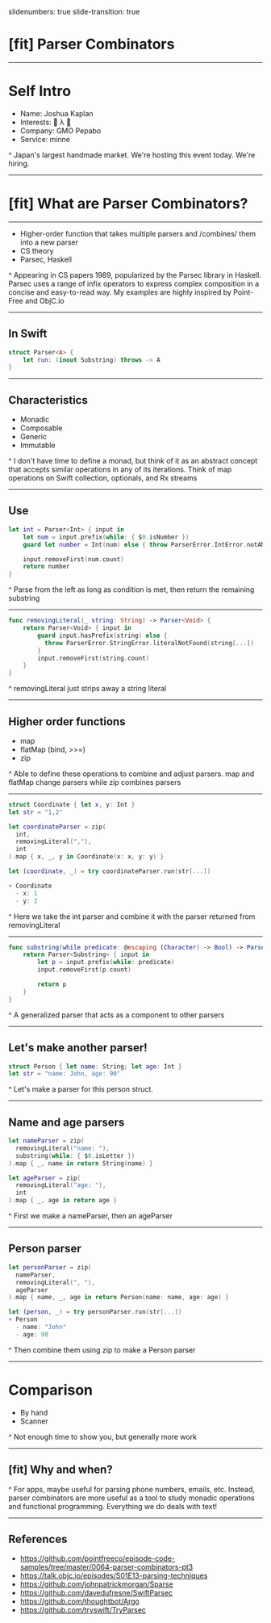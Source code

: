 slidenumbers: true slide-transition: true

# [fit] Parser Combinators

---

# Self Intro
- Name: Joshua Kaplan
- Interests: 🥨 λ 🍺
- Company: GMO Pepabo
- Service: minne

^ Japan's largest handmade market. We're hosting this event today. We're hiring.

---

# [fit] What are Parser Combinators?

---

- Higher-order function that takes multiple parsers and /combines/ them into a new parser
- CS theory
- Parsec, Haskell

^ Appearing in CS papers 1989, popularized by the Parsec library in Haskell. Parsec uses a range of infix operators to express complex composition in a concise and easy-to-read way. My examples are highly inspired by Point-Free and ObjC.io

---

## In Swift

```swift
struct Parser<A> {
    let run: (inout Substring) throws -> A
}
```

---

## Characteristics

- Monadic
- Composable
- Generic
- Immutable

^ I don't have time to define a monad, but think of it as an abstract concept that accepts similar operations in any of its iterations. Think of map operations on Swift collection, optionals, and Rx streams

---

## Use

```swift
let int = Parser<Int> { input in
    let num = input.prefix(while: { $0.isNumber })
    guard let number = Int(num) else { throw ParserError.IntError.notANumber(num) }

    input.removeFirst(num.count)
    return number
}
```

^ Parse from the left as long as condition is met, then return the remaining substring

---

```swift
func removingLiteral(_ string: String) -> Parser<Void> {
    return Parser<Void> { input in
        guard input.hasPrefix(string) else {
          throw ParserError.StringError.literalNotFound(string[...])
        }
        input.removeFirst(string.count)
    }
}
```

^ removingLiteral just strips away a string literal

---
## Higher order functions

- map
- flatMap (bind, >>=)
- zip

^ Able to define these operations to combine and adjust parsers. map and flatMap change parsers while zip combines parsers

---

```swift
struct Coordinate { let x, y: Int }
let str = "1,2"

let coordinateParser = zip(
  int,
  removingLiteral(","),
  int
).map { x, _, y in Coordinate(x: x, y: y) }

let (coordinate, _) = try coordinateParser.run(str[...])

▿ Coordinate
  - x: 1
  - y: 2
```

^ Here we take the int parser and combine it with the parser returned from removingLiteral

---

```swift
func substring(while predicate: @escaping (Character) -> Bool) -> Parser<Substring> {
    return Parser<Substring> { input in
        let p = input.prefix(while: predicate)
        input.removeFirst(p.count)

        return p
    }
}
```

^ A generalized parser that acts as a component to other parsers

---

## Let's make another parser!

```swift
struct Person { let name: String; let age: Int }
let str = "name: John, age: 90"
```
^ Let's make a parser for this person struct.

---

## Name and age parsers

```swift
let nameParser = zip(
  removingLiteral("name: "),
  substring(while: { $0.isLetter })
).map { _, name in return String(name) }

let ageParser = zip(
  removingLiteral("age: "),
  int
).map { _, age in return age }

```

^ First we make a nameParser, then an ageParser

---

## Person parser

```swift
let personParser = zip(
  nameParser,
  removingLiteral(", "),
  ageParser
).map { name, _, age in return Person(name: name, age: age) }

let (person, _) = try personParser.run(str[...])
▿ Person
  - name: "John"
  - age: 90
```

^ Then combine them using zip to make a Person parser

---

# Comparison

- By hand
- Scanner

^ Not enough time to show you, but generally more work

---

## [fit] Why and when?

^ For apps, maybe useful for parsing phone numbers, emails, etc. Instead, parser combinators are more useful as a tool to study monadic operations and functional programming. Everything we do deals with text!

---

## References

 - https://github.com/pointfreeco/episode-code-samples/tree/master/0064-parser-combinators-pt3
 - https://talk.objc.io/episodes/S01E13-parsing-techniques
 - https://github.com/johnpatrickmorgan/Sparse
 - https://github.com/davedufresne/SwiftParsec
 - https://github.com/thoughtbot/Argo
 - https://github.com/tryswift/TryParsec
